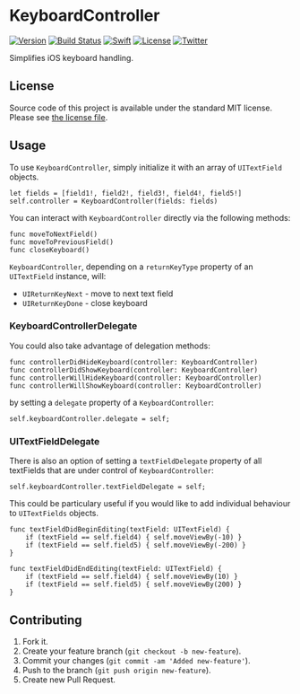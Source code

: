 # KeyboardController

[![Version](https://img.shields.io/cocoapods/v/MKUnits.svg)](http://cocoapods.org/pods/KeyboardController)
[![Build Status](https://travis-ci.org/michalkonturek/MKUnits.svg?branch=master)](https://travis-ci.org/michalkonturek/KeyboardController)
[![Swift](https://img.shields.io/badge/%20compatible-swift%202.2-orange.svg)](http://swift.org)
[![License](https://img.shields.io/cocoapods/l/MKUnits.svg)](http://cocoapods.org/pods/KeyboardController)
[![Twitter](https://img.shields.io/badge/contact-@MichalKonturek-blue.svg)](http://twitter.com/michalkonturek)

Simplifies iOS keyboard handling.


## License

Source code of this project is available under the standard MIT license. Please see [the license file][LICENSE].

[PODS]:http://cocoapods.org/
[LICENSE]:https://github.com/michalkonturek/KeyboardController/blob/master/LICENSE


## Usage

To use `KeyboardController`, simply initialize it with an array of `UITextField` objects.

```
let fields = [field1!, field2!, field3!, field4!, field5!]
self.controller = KeyboardController(fields: fields)
```

You can interact with `KeyboardController` directly via the following methods:

```
func moveToNextField()
func moveToPreviousField()
func closeKeyboard()
```

`KeyboardController`, depending on a `returnKeyType` property of an `UITextField` instance, will:

* `UIReturnKeyNext` - move to next text field
* `UIReturnKeyDone` - close keyboard


### KeyboardControllerDelegate 

You could also take advantage of delegation methods:

```
func controllerDidHideKeyboard(controller: KeyboardController)
func controllerDidShowKeyboard(controller: KeyboardController)
func controllerWillHideKeyboard(controller: KeyboardController)
func controllerWillShowKeyboard(controller: KeyboardController)
```

by setting a `delegate` property of a `KeyboardController`:

```
self.keyboardController.delegate = self;
```


### UITextFieldDelegate 

There is also an option of setting a `textFieldDelegate` property of all textFields that are under control of `KeyboardController`:

```
self.keyboardController.textFieldDelegate = self;
```

This could be particulary useful if you would like to add individual behaviour to `UITextFields` objects.

```
func textFieldDidBeginEditing(textField: UITextField) {
    if (textField == self.field4) { self.moveViewBy(-10) }
    if (textField == self.field5) { self.moveViewBy(-200) }
}

func textFieldDidEndEditing(textField: UITextField) {
    if (textField == self.field4) { self.moveViewBy(10) }
    if (textField == self.field5) { self.moveViewBy(200) }
}
```

## Contributing

1. Fork it.
2. Create your feature branch (`git checkout -b new-feature`).
3. Commit your changes (`git commit -am 'Added new-feature'`).
4. Push to the branch (`git push origin new-feature`).
5. Create new Pull Request.